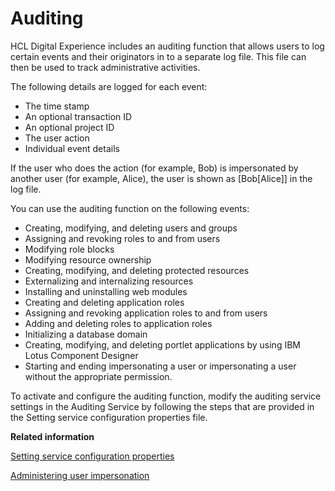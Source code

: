 # Auditing

HCL Digital Experience includes an auditing function that allows users to log certain events and their originators in to a separate log file. This file can then be used to track administrative activities.

The following details are logged for each event:

-   The time stamp
-   An optional transaction ID
-   An optional project ID
-   The user action
-   Individual event details

If the user who does the action \(for example, Bob\) is impersonated by another user \(for example, Alice\), the user is shown as \[Bob\[Alice\]\] in the log file.

You can use the auditing function on the following events:

-   Creating, modifying, and deleting users and groups
-   Assigning and revoking roles to and from users
-   Modifying role blocks
-   Modifying resource ownership
-   Creating, modifying, and deleting protected resources
-   Externalizing and internalizing resources
-   Installing and uninstalling web modules
-   Creating and deleting application roles
-   Assigning and revoking application roles to and from users
-   Adding and deleting roles to application roles
-   Initializing a database domain
-   Creating, modifying, and deleting portlet applications by using IBM Lotus Component Designer
-   Starting and ending impersonating a user or impersonating a user without the appropriate permission.

To activate and configure the auditing function, modify the auditing service settings in the Auditing Service by following the steps that are provided in the Setting service configuration properties file.


**Related information**  


[Setting service configuration properties](../admin-system/adsetcfg.md)

[Administering user impersonation](../admin-system/impers_user.md)

